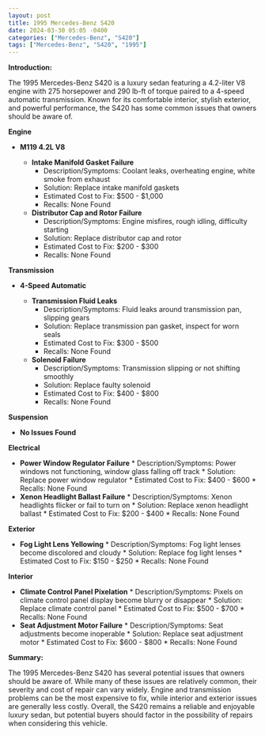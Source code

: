 ```yaml
---
layout: post
title: 1995 Mercedes-Benz S420
date: 2024-03-30 05:05 -0400
categories: ["Mercedes-Benz", "S420"]
tags: ["Mercedes-Benz", "S420", "1995"]
---
```

**Introduction:**

The 1995 Mercedes-Benz S420 is a luxury sedan featuring a 4.2-liter V8 engine with 275 horsepower and 290 lb-ft of torque paired to a 4-speed automatic transmission. Known for its comfortable interior, stylish exterior, and powerful performance, the S420 has some common issues that owners should be aware of.

**Engine**

* **M119 4.2L V8**

    * **Intake Manifold Gasket Failure**
        * Description/Symptoms: Coolant leaks, overheating engine, white smoke from exhaust
        * Solution: Replace intake manifold gaskets
        * Estimated Cost to Fix: $500 - $1,000
        * Recalls: None Found
    * **Distributor Cap and Rotor Failure**
        * Description/Symptoms: Engine misfires, rough idling, difficulty starting
        * Solution: Replace distributor cap and rotor
        * Estimated Cost to Fix: $200 - $300
        * Recalls: None Found

**Transmission**

* **4-Speed Automatic**

    * **Transmission Fluid Leaks**
        * Description/Symptoms: Fluid leaks around transmission pan, slipping gears
        * Solution: Replace transmission pan gasket, inspect for worn seals
        * Estimated Cost to Fix: $300 - $500
        * Recalls: None Found
    * **Solenoid Failure**
        * Description/Symptoms: Transmission slipping or not shifting smoothly
        * Solution: Replace faulty solenoid
        * Estimated Cost to Fix: $400 - $800
        * Recalls: None Found

**Suspension**

* **No Issues Found**

**Electrical**

* **Power Window Regulator Failure**
        * Description/Symptoms: Power windows not functioning, window glass falling off track
        * Solution: Replace power window regulator
        * Estimated Cost to Fix: $400 - $600
        * Recalls: None Found
* **Xenon Headlight Ballast Failure**
        * Description/Symptoms: Xenon headlights flicker or fail to turn on
        * Solution: Replace xenon headlight ballast
        * Estimated Cost to Fix: $200 - $400
        * Recalls: None Found

**Exterior**

* **Fog Light Lens Yellowing**
        * Description/Symptoms: Fog light lenses become discolored and cloudy
        * Solution: Replace fog light lenses
        * Estimated Cost to Fix: $150 - $250
        * Recalls: None Found

**Interior**

* **Climate Control Panel Pixelation**
        * Description/Symptoms: Pixels on climate control panel display become blurry or disappear
        * Solution: Replace climate control panel
        * Estimated Cost to Fix: $500 - $700
        * Recalls: None Found
* **Seat Adjustment Motor Failure**
        * Description/Symptoms: Seat adjustments become inoperable
        * Solution: Replace seat adjustment motor
        * Estimated Cost to Fix: $600 - $800
        * Recalls: None Found

**Summary:**

The 1995 Mercedes-Benz S420 has several potential issues that owners should be aware of. While many of these issues are relatively common, their severity and cost of repair can vary widely. Engine and transmission problems can be the most expensive to fix, while interior and exterior issues are generally less costly. Overall, the S420 remains a reliable and enjoyable luxury sedan, but potential buyers should factor in the possibility of repairs when considering this vehicle.
